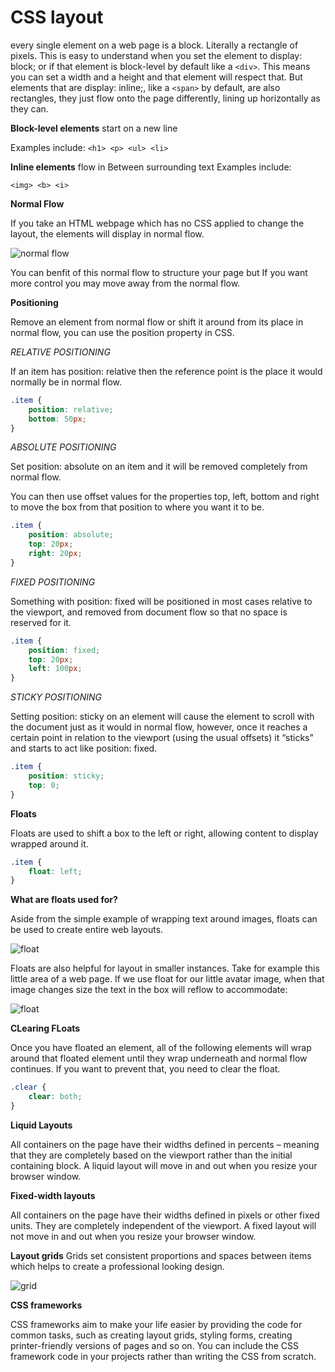 # CSS layout

every single element on a web page is a block. Literally a rectangle of pixels. This is easy to understand when you set the element to display: block; or if that element is block-level by default like a `<div>`. This means you can set a width and a height and that element will respect that. But elements that are display: inline;, like a `<span>` by default, are also rectangles, they just flow onto the page differently, lining up horizontally as they can.

**Block-level elements**
start on a new line

Examples include:
`<h1> <p> <ul> <li>`

**Inline elements**
flow in Between surrounding text Examples include:

`<img> <b> <i>`

**Normal Flow**

If you take an HTML webpage which has no CSS applied to change the layout, the elements will display in normal flow.

![normal flow](https://cloud.netlifyusercontent.com/assets/344dbf88-fdf9-42bb-adb4-46f01eedd629/deeb1d28-d06d-4c1f-90c6-de2597d3f6c1/block-inline.png)

You can benfit of this normal flow to structure your page but If you want more control you may move away from the normal flow.


**Positioning**

Remove an element from normal flow or shift it around from its place in normal flow, you can use the position property in CSS.

*RELATIVE POSITIONING*

If an item has position: relative then the reference point is the place it would normally be in normal flow.

```css
.item {
    position: relative;
    bottom: 50px;
}
```


*ABSOLUTE POSITIONING*

Set position: absolute on an item and it will be removed completely from normal flow.

You can then use offset values for the properties top, left, bottom and right to move the box from that position to where you want it to be.

```css
.item {
    position: absolute;
    top: 20px;
    right: 20px;
}
```

*FIXED POSITIONING*

Something with position: fixed will be positioned in most cases relative to the viewport, and removed from document flow so that no space is reserved for it.

```css
.item {
    position: fixed;
    top: 20px;
    left: 100px;
}
```

*STICKY POSITIONING*

Setting position: sticky on an element will cause the element to scroll with the document just as it would in normal flow, however, once it reaches a certain point in relation to the viewport (using the usual offsets) it “sticks” and starts to act like position: fixed.

```css
.item {
    position: sticky;
    top: 0;
}
```


**Floats**

Floats are used to shift a box to the left or right, allowing content to display wrapped around it.

```css
.item {
    float: left;
}
```


**What are floats used for?**

Aside from the simple example of wrapping text around images, floats can be used to create entire web layouts.

![float](https://i1.wp.com/css-tricks.com/wp-content/csstricks-uploads/web-text-wrap.png?resize=540%2C270&ssl=1)


Floats are also helpful for layout in smaller instances. Take for example this little area of a web page. If we use float for our little avatar image, when that image changes size the text in the box will reflow to accommodate:

![float](https://i1.wp.com/css-tricks.com/wp-content/csstricks-uploads/web-layout.png?resize=540%2C240&ssl=1)


**CLearing FLoats**

Once you have floated an element, all of the following elements will wrap around that floated element until they wrap underneath and normal flow continues. If you want to prevent that, you need to clear the float.

``` css
.clear {
    clear: both; 
}
```

**Liquid Layouts**

All containers on the page have their widths defined in percents – meaning that they are completely based on the viewport rather than the initial containing block. A liquid layout will move in and out when you resize your browser window.

**Fixed-width layouts**

All containers on the page have their widths defined in pixels or other fixed units. They are completely independent of the viewport. A fixed layout will not move in and out when you resize your browser window.

**Layout grids**
Grids set consistent proportions and spaces between items which helps to create a professional looking design.

![grid](https://www.bitdegree.org/learn/storage/media/images/f2804b75-5393-4504-bad9-fec3f56dfb94.png)

**CSS frameworks**

CSS frameworks aim to make your life easier by providing the code for common tasks, such as creating layout grids, styling forms, creating printer-friendly versions of pages and so on. You can include the CSS framework code in your projects rather than writing the CSS from scratch.